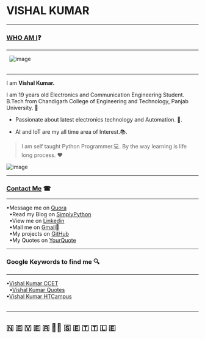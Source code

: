 # VISHAL KUMAR
-----------------------------------------------------------------------------------

### [WHO AM I](#WhoamI)❓
----------------------------
   ![image](https://github.com/the-vishal/the-vishal.github.io/blob/master/ghio.JPG)  
    
   
-----
I am **Vishal Kumar.**

I am 19 years old Electronics and Communication Engineering Student.  
B.Tech from Chandigarh College of Engineering and Technology, Panjab University. 🏫

 - Passionate about latest electronics technology and Automation. 🔌. 

 - AI and IoT are my all time area of Interest.📚. 

>I am self taught Python Programmer.💻. 
>By the way learning is life long process. ❤

![image](https://raw.githubusercontent.com/the-vishal/the-vishal.github.io/master/PicsArt_11-30-07.11.03.jpg)

------------------------------
### [Contact Me](#ContactMe) ☎
-----------------------------

   •Message me on [Quora](https://www.quora.com/profile/Vishal-566)<br/>  
   •Read my Blog on [SimplyPython](https://simplypython.quora.com)<br/>   
   •View me on [Linkedin](https://www.linkedin.com/in/the-vishal)<br/>  
   •Mail me on [Gmail](mailto:mail007tovishal@gmail.com)📧<br/>  
   •My projects on [GitHub](https://github.com/the-vishal/)<br/>    
   •My Quotes on [YourQuote](https://www.yourquote.in/vishalkdubey)<br/> 
 
-------
### Google Keywords to find me 🔍
----------

   •[Vishal Kumar CCET](http://bfy.tw/FhjI)<br/>  
   •[Vishal Kumar Quotes](http://bfy.tw/Fhja)<br/>
   •[Vishal Kumar HTCampus](http://bfy.tw/Fhjh)<br/>
    

------
## 🇳 🇪 🇻 🇪 🇷 ✌🏻 🇸 🇪 🇹 🇹 🇱 🇪
